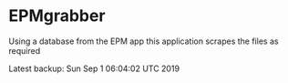 # EPMgrabber
Using a database from the EPM app this application scrapes the files as required


Latest backup: Sun Sep 1 06:04:02 UTC 2019
